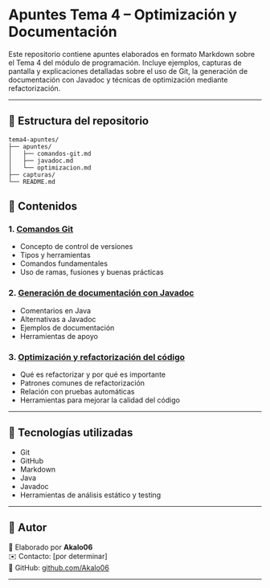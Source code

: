 # Apuntes Tema 4 – Optimización y Documentación

Este repositorio contiene apuntes elaborados en formato Markdown sobre el Tema 4 del módulo de programación. Incluye ejemplos, capturas de pantalla y explicaciones detalladas sobre el uso de Git, la generación de documentación con Javadoc y técnicas de optimización mediante refactorización.

---

## 📂 Estructura del repositorio

```text
tema4-apuntes/
├── apuntes/
│   ├── comandos-git.md
│   ├── javadoc.md
│   └── optimizacion.md
├── capturas/
└── README.md
```

## 🧾 Contenidos

### 1. [Comandos Git](apuntes/comandos-git.md)
- Concepto de control de versiones
- Tipos y herramientas
- Comandos fundamentales
- Uso de ramas, fusiones y buenas prácticas

### 2. [Generación de documentación con Javadoc](apuntes/javadoc.md)
- Comentarios en Java
- Alternativas a Javadoc
- Ejemplos de documentación
- Herramientas de apoyo

### 3. [Optimización y refactorización del código](apuntes/optimizacion.md)
- Qué es refactorizar y por qué es importante
- Patrones comunes de refactorización
- Relación con pruebas automáticas
- Herramientas para mejorar la calidad del código

---

## 🔧 Tecnologías utilizadas

- Git
- GitHub
- Markdown
- Java
- Javadoc
- Herramientas de análisis estático y testing

---
## 🧠 Autor

📎 Elaborado por **Akalo06**  
✉️ Contacto: [por determinar]  
🔗 GitHub: [github.com/Akalo06](https://github.com/Akalo06)

---
